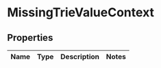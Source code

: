 
# MissingTrieValueContext

## Properties
| Name | Type | Description | Notes |
| ------------ | ------------- | ------------- | ------------- |



